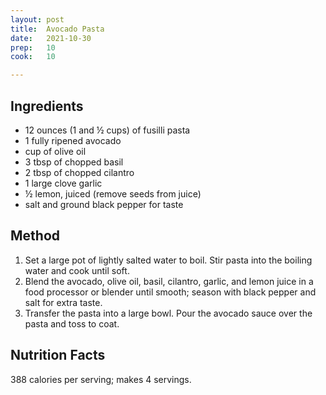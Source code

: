 ```yaml
---
layout: post
title:  Avocado Pasta
date:   2021-10-30
prep:   10
cook:   10

---
```


## Ingredients

- 12 ounces (1 and ½ cups) of fusilli pasta
- 1 fully ripened avocado
-  cup of olive oil
- 3 tbsp of chopped basil
- 2 tbsp of chopped cilantro
- 1 large clove garlic
- ½ lemon, juiced (remove seeds from juice)
- salt and ground black pepper for taste

## Method

1. Set a large pot of lightly salted water to boil. Stir pasta into the boiling water and cook until soft.
2. Blend the avocado, olive oil, basil, cilantro, garlic, and lemon juice in a food processor or blender until smooth; season with black pepper and salt for extra taste.
3. Transfer the pasta into a large bowl. Pour the avocado sauce over the pasta and toss to coat.

## Nutrition Facts
388 calories per serving; makes 4 servings.
